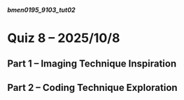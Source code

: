 ##### bmen0195_9103_tut02
# Quiz 8 – 2025/10/8
## Part 1 – Imaging Technique Inspiration

## Part 2 – Coding Technique Exploration